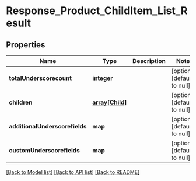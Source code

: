 # Response_Product_ChildItem_List_Result

## Properties
Name | Type | Description | Notes
------------ | ------------- | ------------- | -------------
**totalUnderscorecount** | **integer** |  | [optional] [default to null]
**children** | [**array[Child]**](Child.md) |  | [optional] [default to null]
**additionalUnderscorefields** | **map** |  | [optional] [default to null]
**customUnderscorefields** | **map** |  | [optional] [default to null]

[[Back to Model list]](../README.md#documentation-for-models) [[Back to API list]](../README.md#documentation-for-api-endpoints) [[Back to README]](../README.md)



